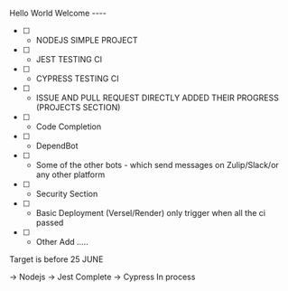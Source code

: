 Hello World
Welcome ----

- [ ] - NODEJS SIMPLE PROJECT 
- [ ] - JEST TESTING CI
- [ ] - CYPRESS TESTING CI 
- [ ] - ISSUE AND PULL REQUEST DIRECTLY ADDED THEIR PROGRESS (PROJECTS SECTION)
- [ ] - Code Completion
- [ ] - DependBot
- [ ] - Some of the other bots - which send messages on Zulip/Slack/or any other platform
- [ ] - Security Section
- [ ] - Basic Deployment (Versel/Render) only trigger when all the ci passed
- [ ] - Other Add .....

Target is before 25 JUNE

-> Nodejs 
-> Jest Complete
-> Cypress In process
